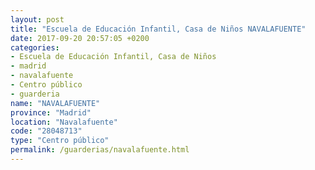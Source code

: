 ```yaml
---
layout: post
title: "Escuela de Educación Infantil, Casa de Niños NAVALAFUENTE"
date: 2017-09-20 20:57:05 +0200
categories:
- Escuela de Educación Infantil, Casa de Niños
- madrid
- navalafuente
- Centro público
- guarderia
name: "NAVALAFUENTE"
province: "Madrid"
location: "Navalafuente"
code: "28048713"
type: "Centro público"
permalink: /guarderias/navalafuente.html
---
```


